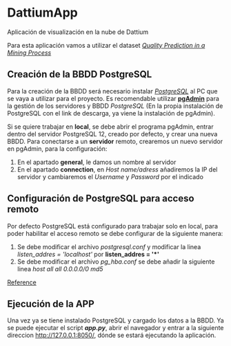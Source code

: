 # DattiumApp
Aplicación de visualización en la nube de Dattium

Para esta aplicación vamos a utilizar el dataset *[Quality Prediction in a Mining Process](https://www.kaggle.com/edumagalhaes/quality-prediction-in-a-mining-process#MiningProcess_Flotation_Plant_Database.csv)*

## Creación de la BBDD PostgreSQL

Para la creación de la BBDD será necesario instalar [*PostgreSQL*](https://www.enterprisedb.com/downloads/postgres-postgresql-downloads) al PC que se vaya a utilizar para el proyecto. Es recomendable utilizar [**pgAdmin**](https://www.pgadmin.org/download/) para la gestión de los servidores y BBDD *PostgreSQL* (En la propia instalación de PostgreSQL con el link de descarga, ya viene la instalación de pgAdmin).

Si se quiere trabajar en **local**, se debe abrir el programa pgAdmin, entrar dentro del servidor PostgreSQL 12, creado por defecto, y crear una nueva BBDD. Para conectarse a un **servidor** remoto, crearemos un nuevo servidor en pgAdmin, para la configuración:
  1. En el apartado **general**, le damos un nombre al servidor
  2. En el apartado **connection**, en *Host name/adress* añadiremos la IP del servidor y cambiaremos el *Username* y *Password* por el indicado

## Configuración de PostgreSQL para acceso remoto

Por defecto PostgreSQL está configurado para trabajar solo en local, para poder habilitar el acceso remoto se debe configurar de la siguiente manera:
  1. Se debe modificar el archivo *postgresql.conf* y modificar la linea *listen_addres = 'localhost'* por **listen_addres = '*'**
  2. Se debe modificar el archivo *pg_hba.conf* se debe añadir la siguiente linea *host all all 0.0.0.0/0 md5*
  
  
[Reference](https://blog.bigbinary.com/2016/01/23/configure-postgresql-to-allow-remote-connection.html)

## Ejecución de la APP

Una vez ya se tiene instalado PostgreSQL y cargado los datos a la BBDD. Ya se puede ejecutar el script ***app.py***, abrir el navegador y entrar a la siguiente direccion http://127.0.0.1:8050/, dónde se estará ejecutando la aplicación.

